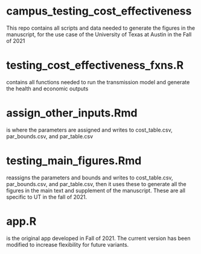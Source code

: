 # campus_testing_cost_effectiveness

 This repo contains all scripts and data needed to generate the figures in the manuscript, for the use case of the University of Texas at Austin in the Fall of 2021

# testing_cost_effectiveness_fxns.R 
contains all functions needed to run the transmission model and generate the health and economic outputs 

# assign_other_inputs.Rmd 
is where the parameters are assigned and writes to cost_table.csv, par_bounds.csv, and par_table.csv

# testing_main_figures.Rmd 
reassigns the parameters and bounds and writes to cost_table.csv, par_bounds.csv, and par_table.csv, then it uses these to generate all the figures in the main text and supplement of the manuscript. These are all specific to UT in the fall of 2021.

# app.R 
is the original app developed in Fall of 2021. The current version has been modified to increase flexibility for future variants. 
